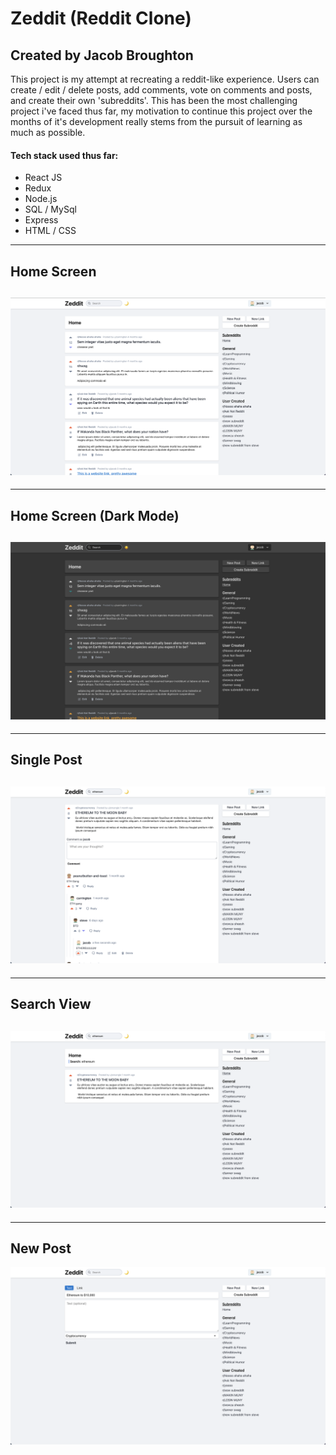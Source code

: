 # Zeddit (Reddit Clone)
## Created by Jacob Broughton

This project is my attempt at recreating a reddit-like experience. Users can create / edit / delete posts, add comments, vote on comments and posts, and create their own 'subreddits'. This has been the most challenging project i've faced thus far, my motivation to continue this project over the months of it's development really stems from the pursuit of learning as much as possible.

#### Tech stack used thus far:
<ul>
  <li>React JS</li>
  <li>Redux</li>
  <li>Node.js</li>
  <li>SQL / MySql</li>
  <li>Express</li>
  <li>HTML / CSS</li>
</ul>

---
## Home Screen
![Home screen](client/public/images/home-light.png)
---
---
## Home Screen (Dark Mode)

![Home screen (dark mode)](client/public/images/home-dark.png)
---
---
## Single Post

![Single Post](client/public/images/single-post.png)
---
---
## Search View

![Search View](client/public/images/search.png)
---
---
## New Post

![New post](client/public/images/new-post.png)

